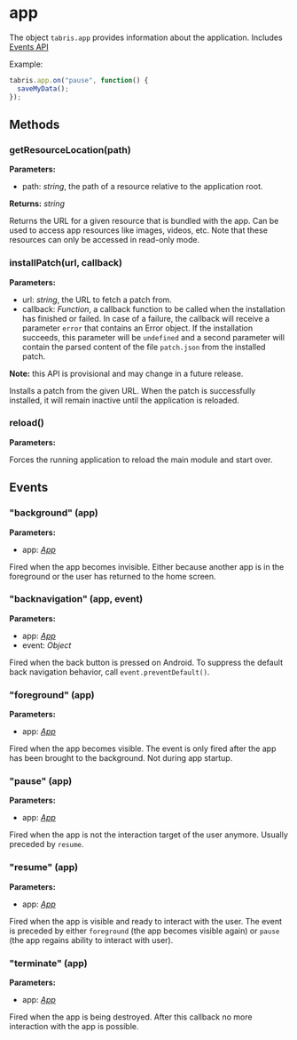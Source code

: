 ---
---
# app

The object `tabris.app` provides information about the application.
Includes [Events API](Events.md)

Example:

```js
tabris.app.on("pause", function() {
  saveMyData();
});
```

## Methods

### getResourceLocation(path)



**Parameters:** 

- path: *string*, the path of a resource relative to the application root.

**Returns:** *string*

Returns the URL for a given resource that is bundled with the app. Can be used to access app resources like images, videos, etc. Note that these resources can only be accessed in read-only mode.


### installPatch(url, callback)



**Parameters:** 

- url: *string*, the URL to fetch a patch from.
- callback: *Function*, a callback function to be called when the installation has finished or failed. In case of a failure, the callback will receive a parameter `error` that contains an Error object. If the installation succeeds, this parameter will be `undefined` and a second parameter will contain the parsed content of the file `patch.json` from the installed patch.


**Note:** this API is provisional and may change in a future release.

Installs a patch from the given URL. When the patch is successfully installed, it will remain inactive until the application is reloaded.


### reload()



**Parameters:** 



Forces the running application to reload the main module and start over.



## Events

### "background" (app)

**Parameters:** 

- app: *[App](App.md)*

Fired when the app becomes invisible. Either because another app is in the foreground or the user has returned to the home screen.


### "backnavigation" (app, event)

**Parameters:** 

- app: *[App](App.md)*
- event: *Object*

Fired when the back button is pressed on Android. To suppress the default back navigation behavior, call `event.preventDefault()`.


### "foreground" (app)

**Parameters:** 

- app: *[App](App.md)*

Fired when the app becomes visible. The event is only fired after the app has been brought to the background. Not during app startup.


### "pause" (app)

**Parameters:** 

- app: *[App](App.md)*

Fired when the app is not the interaction target of the user anymore. Usually preceded by `resume`.


### "resume" (app)

**Parameters:** 

- app: *[App](App.md)*

Fired when the app is visible and ready to interact with the user. The event is preceded by either `foreground` (the app becomes visible again) or `pause` (the app regains ability to interact with user).


### "terminate" (app)

**Parameters:** 

- app: *[App](App.md)*

Fired when the app is being destroyed. After this callback no more interaction with the app is possible.


